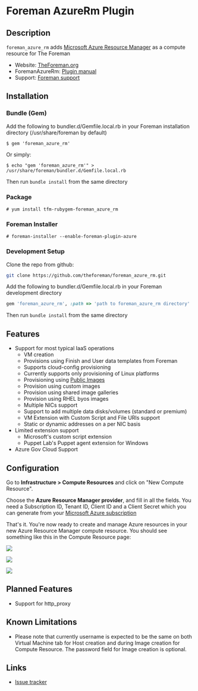 # Foreman AzureRm Plugin

## Description
```foreman_azure_rm``` adds [Microsoft Azure Resource Manager](http://azure.com/) as a compute resource for The Foreman

* Website: [TheForeman.org](http://theforeman.org)
* ForemanAzureRm: [Plugin manual](https://theforeman.org/plugins/foreman_azure)
* Support: [Foreman support](http://theforeman.org/support.html)

## Installation

### Bundle (Gem)

Add the following to bundler.d/Gemfile.local.rb in your Foreman installation directory (/usr/share/foreman by default)

```console
$ gem 'foreman_azure_rm'
```

Or simply:

```console
$ echo "gem 'foreman_azure_rm'" > /usr/share/foreman/bundler.d/Gemfile.local.rb
```

Then run `bundle install` from the same directory

### Package
```console
# yum install tfm-rubygem-foreman_azure_rm
```

### Foreman Installer
```console
# foreman-installer --enable-foreman-plugin-azure
```

### Development Setup

Clone the repo from github:
```bash
git clone https://github.com/theforeman/foreman_azure_rm.git
```

Add the following to bundler.d/Gemfile.local.rb in your Foreman development directory

```ruby
gem 'foreman_azure_rm', :path => 'path to foreman_azure_rm directory'
```

Then run `bundle install` from the same directory

## Features
* Support for most typical IaaS operations
    * VM creation
    * Provisions using Finish and User data templates from Foreman
    * Supports cloud-config provisioning
    * Currently supports only provisioning of Linux platforms
    * Provisioning using [Public Images](https://docs.microsoft.com/en-us/azure/virtual-machines/linux/cli-ps-findimage)
    * Provision using custom images
    * Provision using shared image galleries
    * Provision using RHEL byos images
    * Multiple NICs support
    * Support to add multiple data disks/volumes (standard or premium)
    * VM Extension with Custom Script and File URIs support
    * Static or dynamic addresses on a per NIC basis
* Limited extension support
    * Microsoft's custom script extension
    * Puppet Lab's Puppet agent extension for Windows
* Azure Gov Cloud Support

## Configuration
Go to **Infrastructure > Compute Resources** and click on "New Compute Resource".

Choose the **Azure Resource Manager provider**, and fill in all the fields. You need a Subscription ID, Tenant ID, Client ID and a Client Secret which you can generate from your [Microsoft Azure subscription](https://docs.bmc.com/docs/cloudlifecyclemanagement/46/setting-up-a-tenant-id-client-id-and-client-secret-for-azure-resource-manager-provisioning-669202145.html#SettingupaTenantID,ClientID,andClientSecretforAzureResourceManagerprovisioning-SetupTenantIDPrereqPrerequisites)

That's it. You're now ready to create and manage Azure resources in your new Azure Resource Manager compute resource. You should see something like this in the Compute Resource page:


![](https://i.imgur.com/vsamP4G.png)


![](https://i.imgur.com/Ag9tH55.png)


![](https://i.imgur.com/fNjlFci.png)

    
## Planned Features
* Support for http_proxy
    
## Known Limitations
* Please note that currently username is expected to be the same on both Virtual Machine tab for Host creation and during Image creation for Compute Resource. The password field for Image creation is optional.

## Links
* [Issue tracker](https://projects.theforeman.org/projects/azurerm)
